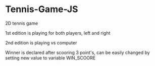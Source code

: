 # Tennis-Game-JS
2D tennis game

1st edition is playing for both players, left and right

2nd edition is playing vs computer

Winner is declared after scooring 3 point's, can be easily changed by setting new value to variable WIN_SCOORE 
